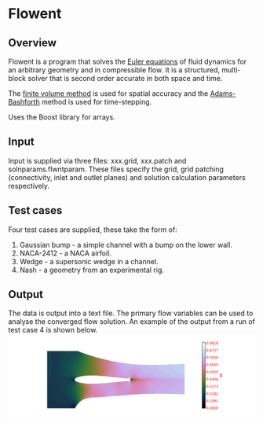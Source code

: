 # Flowent
## Overview
Flowent is a program that solves the [Euler equations](https://en.wikipedia.org/wiki/Euler_equations_(fluid_dynamics)) of fluid dynamics for an arbitrary geometry and in compressible flow. It is a structured, multi-block solver that is second order accurate in both space and time.

The [finite volume method](https://en.wikipedia.org/wiki/Finite_volume_method) is used for spatial accuracy and the [Adams-Bashforth](https://en.wikipedia.org/wiki/Linear_multistep_method#Two-step_Adams%E2%80%93Bashforth) method is used for time-stepping. 

Uses the Boost library for arrays.

## Input
Input is supplied via three files: xxx.grid, xxx.patch and solnparams.flwntparam. These files specify the grid, grid patching (connectivity, inlet and outlet planes) and solution calculation parameters respectively. 

## Test cases
Four test cases are supplied, these take the form of:
1. Gaussian bump - a simple channel with a bump on the lower wall.
2. NACA-2412 - a NACA airfoil.
3. Wedge - a supersonic wedge in a channel.
4. Nash - a geometry from an experimental rig.

## Output
The data is output into a text file. The primary flow variables can be used to analyse the converged flow solution. An example of the output from a run of test case 4 is shown below.
<img src="resources/images/nash.png" width="600">
